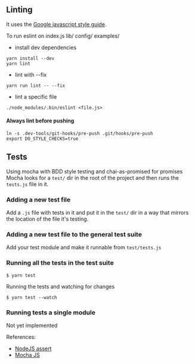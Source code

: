 ## Linting
It uses the [Google javascript style guide](https://google.github.io/styleguide/jsguide.html).

To run eslint on index.js lib/ config/ examples/
 * install dev dependencies
```
yarn install --dev
yarn lint
```

 * lint with --fix
```
yarn run lint -- --fix
```

 * lint a specific file
```
./node_modules/.bin/eslint <file.js>
```

#### Always lint before pushing
```
ln -s .dev-tools/git-hooks/pre-push .git/hooks/pre-push
export DO_STYLE_CHECKS=true
```


## Tests
Using mocha with BDD style testing and chai-as-promised for promises
Mocha looks for a `test/` dir in the root of the project and then runs the
`tests.js` file in it.

### Adding a new test file
Add a `.js` file with tests in it and put it in the `test/` dir in a way that
mirrors the location of the file it's testing.

### Adding a new test file to the general test suite
Add your test module and make it runnable from `test/tests.js`

### Running all the tests in the test suite
```
$ yarn test
```

Running the tests and watching for changes
```
$ yarn test --watch
```

### Running tests a single module
Not yet implemented


References:
- [NodeJS assert](https://nodejs.org/api/assert.html#assert_assert)
- [Mocha JS](https://mochajs.org/)
